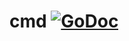# cmd [![GoDoc](https://godoc.org/github.com/perillo/cmd?status.svg)](http://godoc.org/github.com/perillo/cmd)
